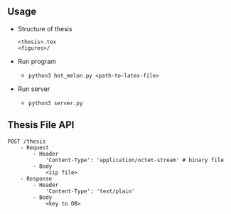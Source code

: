 ## Usage

- Structure of thesis
	```
	<thesis>.tex
	<figures>/
	```

- Run program
	- `python3 hot_melon.py <path-to-latex-file>`  

- Run server
	- `python3 server.py`

## Thesis File API

```
POST /thesis
	- Request 
		- Header
			'Content-Type': 'application/octet-stream' # binary file
		- Body
			<zip file>
	- Response
		- Header
			'Content-Type': 'text/plain'
		- Body
			<key to DB>
```